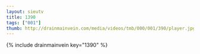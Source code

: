 ```yaml
--- 
layout: sieutv
title: 1390
tags: ["001"]
thumb: http://drainmainvein.com/media/videos/tmb/000/001/390/player.jpg
---
```

{% include drainmainvein key="1390" %} 
